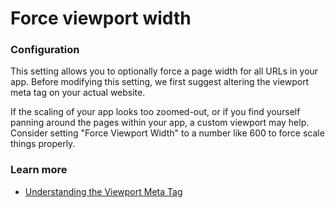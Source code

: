 # Force viewport width

### **Configuration**

This setting allows you to optionally force a page width for all URLs in your app. Before modifying this setting, we first suggest altering the viewport meta tag on your actual website.

If the scaling of your app looks too zoomed-out, or if you find yourself panning around the pages within your app, a custom viewport may help. Consider setting "Force Viewport Width" to a number like 600 to force scale things properly.

### **Learn more**

* [Understanding the Viewport Meta Tag](http://www.paulund.co.uk/understanding-the-viewport-meta-tag)

